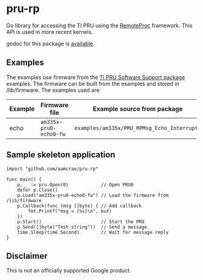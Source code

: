 # pru-rp
Go library for accessing the TI PRU using the
[RemoteProc](https://software-dl.ti.com/processor-sdk-linux/esd/docs/08_00_00_21/linux/Foundational_Components/PRU-ICSS/Linux_Drivers/RemoteProc.html)
framework. This API is used in more recent kernels.

godoc for this package is [available](https://pkg.go.dev/github.com/aamcrae/pru-rp).

## Examples

The examples use firmware from the [TI PRU Software Support package](https://git.ti.com/cgit/pru-software-support-package)
examples.
The firmware can be built from the examples and stored in /lib/firmware.
The examples used are:

| Example | Firmware file | Example source from package |
|---------|---------------|-----------------------------|
| echo | `am335x-pru0-echo0-fw` | `examples/am335x/PRU_RPMsg_Echo_Interrupt0` |

## Sample skeleton application

```
import "github.com/aamcrae/pru-rp"

func main() {
	p, _ := pru.Open(0)            // Open PRU0
	defer p.Close()
	p.Load("am335x-pru0-echo0-fw") // Load the firmware from /lib/firmware
	p.Callback(func (msg []byte) { // Add callback
		fmt.Printf("msg = [%s]\n", buf)
    })
	p.Start()                      // Start the PRU
	p.Send([]byte("Test string"))  // Send a message.
	time.Sleep(time.Second)        // Wait for message reply
}
```

## Disclaimer

This is not an officially supported Google product.
